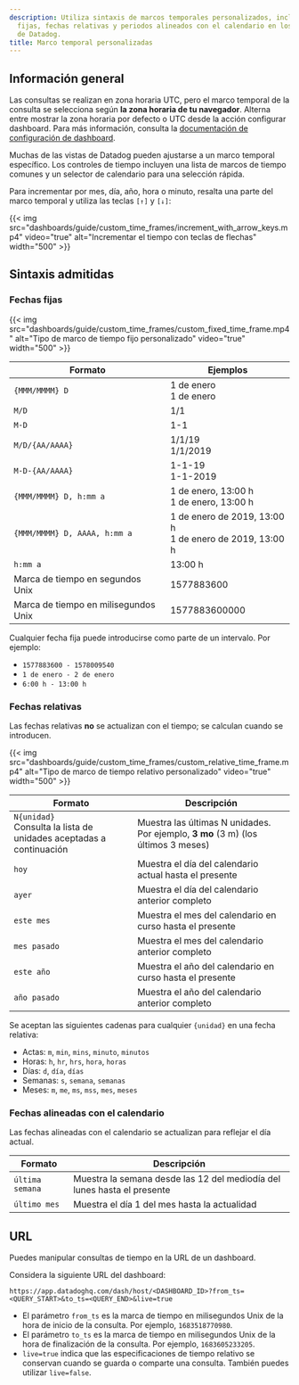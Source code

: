 ```yaml
---
description: Utiliza sintaxis de marcos temporales personalizados, incluidas fechas
  fijas, fechas relativas y periodos alineados con el calendario en los dashboards
  de Datadog.
title: Marco temporal personalizadas
---
```


## Información general

<div class="alert alert-info">Las consultas se realizan en zona horaria UTC, pero el marco temporal de la consulta se selecciona según <strong>la zona horaria de tu navegador</strong>. Alterna entre mostrar la zona horaria por defecto o UTC desde la acción configurar dashboard. Para más información, consulta la <a href="/dashboards/configure/#configuration-actions">documentación de configuración de dashboard</a>.</div>

Muchas de las vistas de Datadog pueden ajustarse a un marco temporal específico. Los controles de tiempo incluyen una lista de marcos de tiempo comunes y un selector de calendario para una selección rápida.

Para incrementar por mes, día, año, hora o minuto, resalta una parte del marco temporal y utiliza las teclas `[↑]` y `[↓]`:

{{< img src="dashboards/guide/custom_time_frames/increment_with_arrow_keys.mp4" video="true" alt="Incrementar el tiempo con teclas de flechas" width="500" >}}

## Sintaxis admitidas

### Fechas fijas

{{< img src="dashboards/guide/custom_time_frames/custom_fixed_time_frame.mp4" alt="Tipo de marco de tiempo fijo personalizado" video="true" width="500" >}}

| Formato                       | Ejemplos                                         |
|------------------------------|--------------------------------------------------|
| `{MMM/MMMM} D`               | 1 de enero<br>1 de enero                               |
| `M/D`                        | 1&#8203;/&#8203;1                                |
| `M-D`                        | 1-1                                              |
| `M/D/{AA/AAAA}`              | 1/1/19<br>1/1/2019                               |
| `M-D-{AA/AAAA}`              | 1-1-19<br>1-1-2019                               |
| `{MMM/MMMM} D, h:mm a`       | 1 de enero, 13:00 h<br>1 de enero, 13:00 h             |
| `{MMM/MMMM} D, AAAA, h:mm a` | 1 de enero de 2019, 13:00 h<br>1 de enero de 2019, 13:00 h |
| `h:mm a`                     | 13:00 h                                          |
| Marca de tiempo en segundos Unix       | 1577883600                                       |
| Marca de tiempo en milisegundos Unix  | 1577883600000                                    |

Cualquier fecha fija puede introducirse como parte de un intervalo. Por ejemplo:
  * `1577883600 - 1578009540`
  * `1 de enero - 2 de enero`
  * `6:00 h - 13:00 h`

### Fechas relativas

Las fechas relativas **no** se actualizan con el tiempo; se calculan cuando se introducen.

{{< img src="dashboards/guide/custom_time_frames/custom_relative_time_frame.mp4" alt="Tipo de marco de tiempo relativo personalizado" video="true" width="500" >}}

| Formato                                             | Descripción                                                         |
|----------------------------------------------------|---------------------------------------------------------------------|
| `N{unidad}`<br> Consulta la lista de unidades aceptadas a continuación | Muestra las últimas N unidades. Por ejemplo, **3 mo** (3 m) (los últimos 3 meses)|
| `hoy`                                            | Muestra el día del calendario actual hasta el presente                     |
| `ayer`                                        | Muestra el día del calendario anterior completo                             |
| `este mes`                                       | Muestra el mes del calendario en curso hasta el presente                   |
| `mes pasado`                                       | Muestra el mes del calendario anterior completo                           |
| `este año`                                        | Muestra el año del calendario en curso hasta el presente                    |
| `año pasado`                                        | Muestra el año del calendario anterior completo                            |

Se aceptan las siguientes cadenas para cualquier `{unidad}` en una fecha relativa:
  * Actas: `m`, `min`, `mins`, `minuto`, `minutos`
  * Horas: `h`, `hr`, `hrs`, `hora`, `horas`
  * Días: `d`, `día`, `días`
  * Semanas: `s`, `semana`, `semanas`
  * Meses: `m`, `me`, `ms`, `mss`, `mes`, `meses`

### Fechas alineadas con el calendario

Las fechas alineadas con el calendario se actualizan para reflejar el día actual.

| Formato         | Descripción                                      |
|----------------|--------------------------------------------------|
| `última semana` | Muestra la semana desde las 12 del mediodía del lunes hasta el presente |
| `último mes`| Muestra el día 1 del mes hasta la actualidad      |

## URL

Puedes manipular consultas de tiempo en la URL de un dashboard.

Considera la siguiente URL del dashboard:

```
https://app.datadoghq.com/dash/host/<DASHBOARD_ID>?from_ts=<QUERY_START>&to_ts=<QUERY_END>&live=true
```

* El parámetro `from_ts` es la marca de tiempo en milisegundos Unix de la hora de inicio de la consulta. Por ejemplo, `1683518770980`.
* El parámetro `to_ts` es la marca de tiempo en milisegundos Unix de la hora de finalización de la consulta. Por ejemplo, `1683605233205`.
* `live=true` indica que las especificaciones de tiempo relativo se conservan cuando se guarda o comparte una consulta. También puedes utilizar `live=false`.